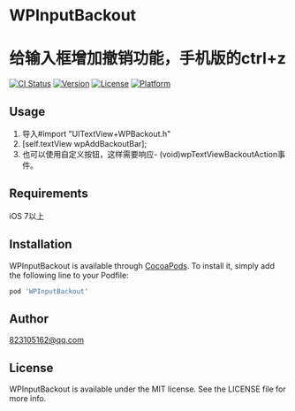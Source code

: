 # WPInputBackout
# 给输入框增加撤销功能，手机版的ctrl+z
[![CI Status](https://img.shields.io/travis/823105162@qq.com/WPInputBackout.svg?style=flat)](https://travis-ci.org/823105162@qq.com/WPInputBackout)
[![Version](https://img.shields.io/cocoapods/v/WPInputBackout.svg?style=flat)](https://cocoapods.org/pods/WPInputBackout)
[![License](https://img.shields.io/cocoapods/l/WPInputBackout.svg?style=flat)](https://cocoapods.org/pods/WPInputBackout)
[![Platform](https://img.shields.io/cocoapods/p/WPInputBackout.svg?style=flat)](https://cocoapods.org/pods/WPInputBackout)

## Usage
1. 导入#import "UITextView+WPBackout.h"
2. [self.textView wpAddBackoutBar];
3. 也可以使用自定义按钮，这样需要响应- (void)wpTextViewBackoutAction事件。

## Requirements
iOS 7以上

## Installation

WPInputBackout is available through [CocoaPods](https://cocoapods.org). To install
it, simply add the following line to your Podfile:

```ruby
pod 'WPInputBackout'
```

## Author

823105162@qq.com

## License

WPInputBackout is available under the MIT license. See the LICENSE file for more info.
